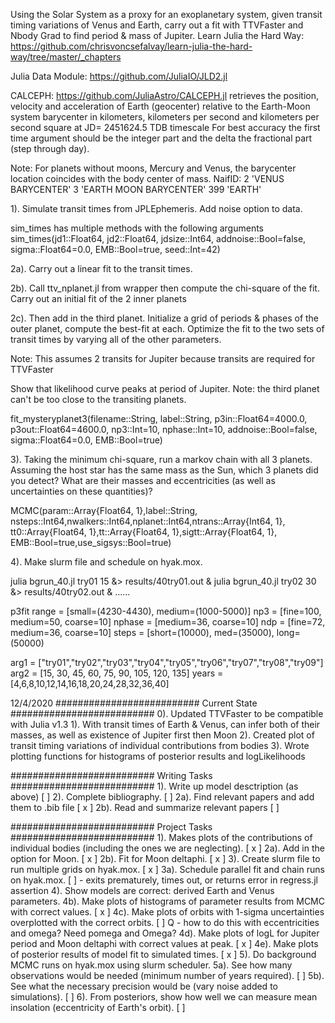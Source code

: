 Using the Solar System as a proxy for an exoplanetary system, 
given transit timing variations of Venus and Earth, carry out
a fit with TTVFaster and Nbody Grad to find period & mass of Jupiter.
Learn Julia the Hard Way:
https://github.com/chrisvoncsefalvay/learn-julia-the-hard-way/tree/master/_chapters

Julia Data Module:
https://github.com/JuliaIO/JLD2.jl

CALCEPH: https://github.com/JuliaAstro/CALCEPH.jl
retrieves the position, velocity and acceleration of Earth (geocenter) relative
to the Earth-Moon system barycenter in kilometers, kilometers per second and
kilometers per second square at JD= 2451624.5 TDB timescale 
For best accuracy the first time argument should be the integer part 
and the delta the fractional part (step through day).

Note: For planets without moons, Mercury and Venus, 
the barycenter location coincides with the body center of mass. 
NaifID: 
      2           'VENUS BARYCENTER'
      3           'EARTH MOON BARYCENTER'
      399         'EARTH'

1). Simulate transit times from JPLEphemeris. Add noise option to data.

sim_times has multiple methods with the following arguments
sim_times(jd1::Float64, jd2::Float64, jdsize::Int64, 
    addnoise::Bool=false, sigma::Float64=0.0, EMB::Bool=true, seed::Int=42)

2a). Carry out a linear fit to the transit times. 

2b). Call ttv_nplanet.jl from wrapper then compute the chi-square 
of the fit. Carry out an initial fit of the 2 inner planets

2c). Then add in the third planet. Initialize a grid of periods & 
phases of the outer planet, compute the best-fit at each.
Optimize the fit to the two sets of transit times by varying all of the
other parameters. 

Note: This assumes 2 transits for Jupiter because transits are required for TTVFaster

Show that likelihood curve peaks at period of Jupiter.
Note: the third planet can't be too close to the transiting planets.

fit_mysteryplanet3(filename::String, label::String,
  p3in::Float64=4000.0, p3out::Float64=4600.0, np3::Int=10, nphase::Int=10, 
  addnoise::Bool=false, sigma::Float64=0.0, EMB::Bool=true)

3).  Taking the minimum chi-square, run a markov chain with
all 3 planets.  Assuming the host star has the same mass
as the Sun, which 3 planets did you detect?  What are their
masses and eccentricities (as well as uncertainties on these
quantities)?

MCMC(param::Array{Float64, 1},label::String,
  nsteps::Int64,nwalkers::Int64,nplanet::Int64,ntrans::Array{Int64, 1},
  tt0::Array{Float64, 1},tt::Array{Float64, 1},sigtt::Array{Float64, 1},
  EMB::Bool=true,use_sigsys::Bool=true)  

4). Make slurm file and schedule on hyak.mox.

julia bgrun_40.jl try01 15 &> results/40try01.out &
julia bgrun_40.jl try02 30 &> results/40try02.out &
......

p3fit range = [small=(4230-4430), medium=(1000-5000)] <!-- large=(500-5000), xlarge=(500-10000) --> 
np3 = [fine=100, medium=50, coarse=10] <!-- xfine=1000 -->
nphase = [medium=36, coarse=10] <!-- fine=72, xfine=108 -->
ndp = [fine=72, medium=36, coarse=10] <!-- xfine=108 -->
steps = [short=(10000), med=(35000), long=(50000)

arg1 = ["try01","try02","try03","try04","try05","try06","try07","try08","try09"]
arg2 = [15, 30, 45, 60, 75, 90, 105, 120, 135] <!-- which of these are realistic? -->
years = [4,6,8,10,12,14,16,18,20,24,28,32,36,40]

<!--label 	p3range  np3   ndp   steps	noise
try001	small    med   med   med    ...
try002	small	   fine	 fine  med    ...
try01	  large    fine   fine   short	 
try02
mtry1   small   med   fine    short-->

12/4/2020
##########################	Current State	##########################
0). Updated TTVFaster to be compatible with Julia v1.3
1). With transit times of Earth & Venus, can infer both of
their masses, as well as existence of Jupiter first then Moon
2). Created plot of transit timing variations of individual contributions from bodies
3). Wrote plotting functions for histograms of posterior results and logLikelihoods


##########################	Writing Tasks	##########################
1). Write up model desctription (as above) [  ]
2). Complete bibliography. [  ]
2a). Find relevant papers and add them to .bib file [ x ]
2b). Read and summarize relevant papers [  ]

##########################  Project Tasks ##########################
1). Makes plots of the contributions of individual bodies (including the ones we are neglecting). [ x ]
2a). Add in the option for Moon. [ x ]
2b). Fit for Moon deltaphi. [ x ]
3). Create slurm file to run multiple grids on hyak.mox. [ x ] 
3a). Schedule parallel fit and chain runs on hyak.mox. [  ]
     - exits prematurely, times out, or returns error in regress.jl assertion
4). Show models are correct: derived Earth and Venus parameters.
4b). Make plots of histograms of parameter results from MCMC with correct values. [ x ]
4c). Make plots of orbits with 1-sigma uncertainties overplotted with the correct orbits. [  ]
 Q   - how to do this with eccentricities and omega? Need pomega and Omega?
4d). Make plots of logL for Jupiter period and Moon deltaphi with correct values at peak. [ x ]
4e). Make plots of posterior results of model fit to simulated times. [ x ] 
5). Do background MCMC runs on hyak.mox using slurm scheduler. 
5a). See how many observations would be needed (minimum number of years required). [  ]
5b). See what the necessary precision would be (vary noise added to simulations). [  ]
6). From posteriors, show how well we can measure mean insolation (eccentricity of Earth's orbit). [  ]

<!-- 
3). Q: What really limits timing precision of Earth & Venus
about the Sun? (related to Tyler's work)
4). The masses inferred with sufficient data are good, although
still a bit more discrepant than I would like:  I need to
implement an N-body fit. 
-->
<!-- 
##########################	Optional Tasks	##########################
3). Figure out what the actual expected timing precision
would be (limited by stellar noise -- related to Tyler's work). 
3a). Could use existing telescope precision info
5). See if we can detect Mars [ ] or Saturn. [ ]
7). Show that model is correct either way (Moon first then Jupiter). [ ]
    - unrealistic because it's more likely that the giant planet would be discovered first since it's easier
8). Figure out whether the Earth-Moon barycenter offset causes
bias in measurements and if so, why.
9a). Figure out how to speed things up so I can do a global
search, and explore duration & error bar dependence. 
9b). Do inverse matrix fitting for linear parameters (Jupiter period & Moon deltaphi) to speed things up (might be more robust).
9c). Maybe make a type to hold the pre-computed Laplace coefficents,
and pass this to routines, or create a closure for this.
13a). Make model of actual transit light curves (as opposed to just transit times).
13b). Show how well constrained densities are (for Earth and Venus).
13c). Show how well constrained densities are for Sun.
14a). Using TTVFaster for first estimate, do NBody Gradient fit. [ ]
14b). Refine TTVFaster estimates from finding Jupiter by applying NbodyGradient.
(should get better parameters for the masses of Venus and Earth)
Heirarchy example for Solar System:
Sun Venus Earth Moon Jupiter Saturn ....
indices = [[-1, 1, 0, 0, 0, 0],  # SUN & VENUS orbit in a binary
           [ 0, 0,-1, 1, 0, 0],  # EARTH & MOON orbit in a binary 
           [-1,-1, 1, 1, 0, 0],  # SUN & VENUS orbit about them 
           [-1,-1,-1,-1, 1, 0],	 # (optional) Jupiter orbits about them
           [-1,-1,-1,-1,-1, 1],	 # (optional) etc...
           [ 1, 1, 1, 1, 1, 1]]  # center of mass of the system
14c). Compare TTVFaster and NBody Grad fits. [ ] 
-->


